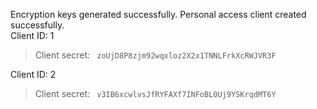 Encryption keys generated successfully.
Personal access client created successfully.<br>
Client ID: 1
>Client secret: <code> zoUjD8P8zjm92wqxloz2X2x1TNNLFrkXcRWJVR3F </code>

Client ID: 2
>Client secret: <code> v3IB6xcwlvsJfRYFAXf7INFoBL0Uj9YSKrqdMT6Y </code>
